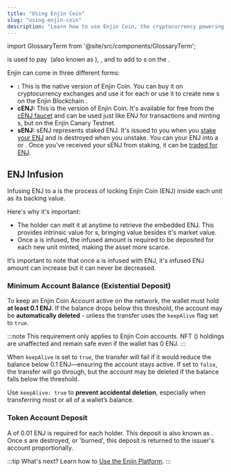 ```yaml
---
title: "Using Enjin Coin"
slug: "using-enjin-coin"
description: "Learn how to use Enjin Coin, the cryptocurrency powering the Enjin ecosystem, for creating, managing, and integrating blockchain-based assets in games and apps."
---
```


import GlossaryTerm from '@site/src/components/GlossaryTerm';

<GlossaryTerm id="enjin_coin" /> is used to pay <GlossaryTerm id="transaction_fees" />  (also known as <GlossaryTerm id="gas" />), <GlossaryTerm id="storage_deposit" />, and to add <GlossaryTerm id="enj_infusion" /> to <GlossaryTerm id="multitoken" />s on the <GlossaryTerm id="enjin_blockchain" />.

Enjin <GlossaryTerm id="coin" /> can come in three different forms:

- **<GlossaryTerm id="enj" />:** This is the native version of Enjin Coin. You can buy it on cryptocurrency exchanges and use it for each <GlossaryTerm id="blockchain" /> <GlossaryTerm id="transaction" /> or use it to create new <GlossaryTerm id="multitoken" />s on the Enjin Blockchain <GlossaryTerm id="mainnet" />.
- **cENJ:** This is the <GlossaryTerm id="testnet" /> version of Enjin Coin. It's available for free from the [cENJ faucet](https://faucet.canary.enjin.io/) and can be used just like ENJ for transactions and minting <GlossaryTerm id="multitoken" />s, but on the Enjin Canary Testnet.
- **sENJ:** sENJ represents staked ENJ. It's issued to you when you [stake your ENJ](/04-components/04-enjin-relaychain/04-joining-nomination-pools.md) and is destroyed when you unstake. You can <GlossaryTerm id="stake" /> your ENJ into a <GlossaryTerm id="validator" /> or <GlossaryTerm id="collator" />. Once you've received your sENJ from staking, it can be [traded for ENJ](/04-components/04-enjin-relaychain/05-stake-exchange-pallet.md).

## ENJ Infusion

Infusing ENJ to a <GlossaryTerm id="multitoken" /> is the process of locking Enjin Coin (ENJ) inside each <GlossaryTerm id="multitoken" /> unit as its backing value.

Here's why it's important:

- The <GlossaryTerm id="multitoken" /> holder can melt it at anytime to retrieve the embedded ENJ. This provides intrinsic value for <GlossaryTerm id="multitoken" />s, bringing value besides it's market value.
- Once a<GlossaryTerm id="multitoken" /> is infused, the infused amount is required to be deposited for each new unit minted, making the asset more scarce.

It’s important to note that once a <GlossaryTerm id="multitoken" /> is infused with ENJ, it's infused ENJ amount can increase but it can never be decreased.

### Minimum Account Balance (Existential Deposit)

To keep an Enjin Coin Account active on the network, the wallet must hold **at least 0.1 ENJ**. If the balance drops below this threshold, the account may be **automatically deleted** - unless the transfer uses the `keepAlive` flag set to `true`.

:::note
This requirement only applies to Enjin Coin accounts. NFT (<GlossaryTerm id="multitoken" />) holdings are unaffected and remain safe even if the wallet has 0 ENJ.
:::

When `keepAlive` is set to `true`, the transfer will fail if it would reduce the balance below 0.1 ENJ—ensuring the account stays active. If set to `false`, the transfer will go through, but the account may be deleted if the balance falls below the threshold.

Use `keepAlive: true` to **prevent accidental deletion**, especially when transferring most or all of a wallet’s balance.

### Token Account Deposit

A <GlossaryTerm id="storage_deposit" /> of 0.01 ENJ is required for each <GlossaryTerm id="multitoken" /> holder.
This deposit is also known as <GlossaryTerm id="token_account_deposit" />.
Once <GlossaryTerm id="multitoken" />s are destroyed, or 'burned', this deposit is returned to the issuer's account proportionally.

:::tip What's next?
Learn how to [Use the Enjin Platform](./03-using-the-enjin-platform.md).
:::
